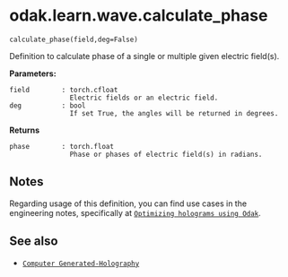 # odak.learn.wave.calculate_phase

`calculate_phase(field,deg=False)`

 Definition to calculate phase of a single or multiple given electric field(s).
 
**Parameters:**

    field        : torch.cfloat
                   Electric fields or an electric field.
    deg          : bool
                   If set True, the angles will be returned in degrees.
                       
**Returns**

    phase        : torch.float
                   Phase or phases of electric field(s) in radians.

## Notes

Regarding usage of this definition, you can find use cases in the engineering notes, specifically at [`Optimizing holograms using Odak`](../../../notes/optimizing_holograms_using_odak.md).

## See also

* [`Computer Generated-Holography`](../../../cgh.md)
